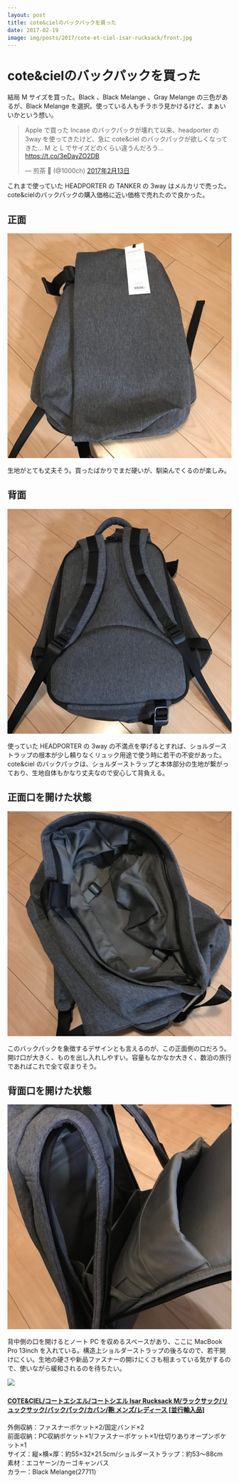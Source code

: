 ```yaml
---
layout: post
title: cote&cielのバックパックを買った
date: 2017-02-19
image: img/posts/2017/cote-et-ciel-isar-rucksack/front.jpg
---
```


# cote&cielのバックパックを買った

結局 M サイズを買った。Black 、Black Melange 、Gray Melange の三色があるが、Black Melange を選択。使っている人もチラホラ見かけるけど、まぁいいかという想い。

<blockquote class="twitter-tweet" data-lang="ja"><p lang="ja" dir="ltr">Apple で買った Incase のバックパックが壊れて以来、headporter の 3way を使ってきたけど、急に cote&amp;ciel のバックパックが欲しくなってきた… M と L でサイズどのくらい違うんだろう… <a href="https://t.co/3eDayZO2DB">https://t.co/3eDayZO2DB</a></p>&mdash; 煎茶 🍵 (@1000ch) <a href="https://twitter.com/1000ch/status/830985742054674433">2017年2月13日</a></blockquote>

これまで使っていた HEADPORTER の TANKER の 3way はメルカリで売った。cote&cielのバックパックの購入価格に近い価格で売れたので良かった。

## 正面

![正面](/img/posts/2017/cote-et-ciel-isar-rucksack/front.jpg)

生地がとても丈夫そう。買ったばかりでまだ硬いが、馴染んでくるのが楽しみ。

## 背面

![背面](/img/posts/2017/cote-et-ciel-isar-rucksack/back.jpg)

使っていた HEADPORTER の 3way の不満点を挙げるとすれば、ショルダーストラップの根本が少し頼りなくリュック用途で使う時に若干の不安があった。cote&ciel のバックパックは、ショルダーストラップと本体部分の生地が繋がっており、生地自体もかなり丈夫なので安心して背負える。

## 正面口を開けた状態

![正面口を開けた状態](/img/posts/2017/cote-et-ciel-isar-rucksack/front-open.jpg)

このバックパックを象徴するデザインとも言えるのが、この正面側の口だろう。開け口が大きく、ものを出し入れしやすい。容量もなかなか大きく、数泊の旅行であればこれで全て収まりそう。

## 背面口を開けた状態

![背面口を開けた状態](/img/posts/2017/cote-et-ciel-isar-rucksack/back-open.jpg)

背中側の口を開けるとノート PC を収めるスペースがあり、ここに MacBook Pro 13inch を入れている。構造上ショルダーストラップの後ろなので、若干開けにくい。生地の硬さや新品ファスナーの開けにくさも相まっている気がするので、使いながら緩和されるのを待ちたい。

<div class="Media Media--affiliate">
  <img class="Media__Figure" src="https://images-na.ssl-images-amazon.com/images/I/71iB19awurL._UY575_.jpg">
  <div class="Media__Body">
    <a href="https://www.amazon.co.jp/dp/B016ZE96F4/?tag=1000ch-22" target="_blank">
      <h4 class="Media__Title">COTE&CIEL/コートエシエル/コートシエル Isar Rucksack M/ラックサック/リュックサック/バックパック/カバン/鞄 メンズ/レディース [並行輸入品]</h4>
    </a>
    <p>
      外側収納：ファスナーポケット×2/固定バンド×2<br>
      前面収納：PC収納ポケット×1/ファスナーポケット×1/仕切りありオープンポケット×1<br>
      サイズ：縦×横×厚：約55×32×21.5cm/ショルダーストラップ：約53～88cm<br>
      素材：エコヤーン/カーゴキャンバス<br>
      カラー：Black Melange(27711)
    </p>
  </div>
</div>
